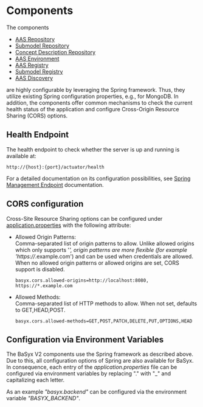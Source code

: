 # Components
The components 
* [AAS Repository](../basyx.aasrepository/)
* [Submodel Repository](../basyx.submodelrepository/)
* [Concept Description Repository](../basyx.conceptdescriptionrepository/)
* [AAS Environment](../basyx.aasenvironment/)
* [AAS Registry](../basyx.aasregistry)
* [Submodel Registry](../basyx.submodelregistry)
* [AAS Discovery](../basyx.aasdiscoveryservice)

are highly configurable by leveraging the Spring framework. Thus, they utilize existing Spring configuration properties, e.g., for MongoDB. In addition, the components offer common mechanisms to check the current health status of the application and configure Cross-Origin Resource Sharing (CORS) options.

## Health Endpoint
The health endpoint to check whether the server is up and running is available at:

	http://{host}:{port}/actuator/health
For a detailed documentation on its configuration possibilities, see [Spring Management Endpoint](Management_Endpoint.md) documentation.

## CORS configuration
Cross-Site Resource Sharing options can be configured under [application.properties](../basyx.aasrepository/basyx.aasrepository.component/src/main/resources/application.properties) with the following attribute:

* Allowed Origin Patterns:<br>
Comma-separated list of origin patterns to allow. Unlike allowed origins which only supports '*', origin patterns are more flexible (for example 'https://*.example.com') and can be used when credentials are allowed. When no allowed origin patterns or allowed origins are set, CORS support is disabled.
  ```
  basyx.cors.allowed-origins=http://localhost:8080, https://*.example.com
  ```

* Allowed Methods:<br>
Comma-separated list of HTTP methods to allow. When not set, defaults to GET,HEAD,POST.
  ```
  basyx.cors.allowed-methods=GET,POST,PATCH,DELETE,PUT,OPTIONS,HEAD
  ```

## Configuration via Environment Variables
The BaSyx V2 components use the Spring framework as described above. Due to this, all configuration options of Spring are also available for BaSyx. In consequence, each entry of the _application.properties_ file can be configured via environment variables by replacing "." with "_" and capitalizing each letter.

As an example _"basyx.backend"_ can be configured via the environment variable _"BASYX_BACKEND"_.
